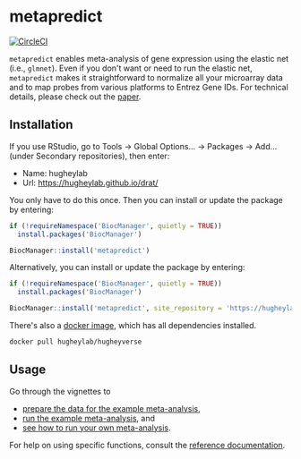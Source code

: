 # metapredict

[![CircleCI](https://circleci.com/gh/hugheylab/metapredict.svg?style=shield)](https://circleci.com/gh/hugheylab/metapredict)

`metapredict` enables meta-analysis of gene expression using the elastic net (i.e., `glmnet`). Even if you don't want or need to run the elastic net, `metapredict` makes it straightforward to normalize all your microarray data and to map probes from various platforms to Entrez Gene IDs. For technical details, please check out the [paper](https://doi.org/10.1093/nar/gkv229).

## Installation

If you use RStudio, go to Tools -> Global Options... -> Packages -> Add... (under Secondary repositories), then enter:

- Name: hugheylab
- Url: https://hugheylab.github.io/drat/

You only have to do this once. Then you can install or update the package by entering:

```R
if (!requireNamespace('BiocManager', quietly = TRUE))
  install.packages('BiocManager')

BiocManager::install('metapredict')
```

Alternatively, you can install or update the package by entering:

```R
if (!requireNamespace('BiocManager', quietly = TRUE))
  install.packages('BiocManager')

BiocManager::install('metapredict', site_repository = 'https://hugheylab.github.io/drat/')
```

There's also a [docker image](https://hub.docker.com/r/hugheylab/hugheyverse), which has all dependencies installed.

```bash
docker pull hugheylab/hugheyverse
```

## Usage

Go through the vignettes to

- [prepare the data for the example meta-analysis](articles/prepare_example.html),
- [run the example meta-analysis](articles/run_example.html), and
- [see how to run your own meta-analysis](articles/guide.html).

For help on using specific functions, consult the [reference documentation](reference/index.html).
